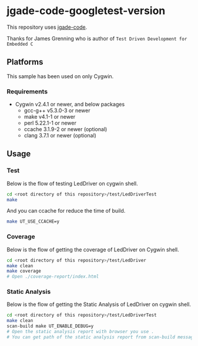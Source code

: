 # jgade-code-googletest-version

This repository uses [jgade-code](https://pragprog.com/titles/jgade/source_code).

Thanks for James Grenning who is author of `Test Driven Development for Embedded C`

## Platforms

This sample has been used on only Cygwin.

### Requirements

* Cygwin v2.4.1 or newer, and below packages
    * gcc-g++ v5.3.0-3 or newer
    * make v4.1-1 or newer
    * perl 5.22.1-1 or newer
    * ccache 3.1.9-2 or newer (optional)
    * clang 3.7.1 or newer (optional)

## Usage

### Test

Below is the flow of testing LedDriver on cygwin shell.

```bash
cd <root directory of this repository>/test/LedDriverTest
make
```

And you can ccache for reduce the time of build.

```bash
make UT_USE_CCACHE=y
```

### Coverage

Below is the flow of getting the coverage of LedDriver on Cygwin shell.

```bash
cd <root directory of this repository>/test/LedDriver
make clean
make coverage
# Open ./coverage-report/index.html
```

### Static Analysis

Below is the flow of getting the Static Analysis of LedDriver on cygwin shell.

```bash
cd <root directory of this repository>/test/LedDriverTest
make clean
scan-build make UT_ENABLE_DEBUG=y
# Open the static analysis report with browser you use .
# You can get path of the static analysis report from scan-build message.
```
